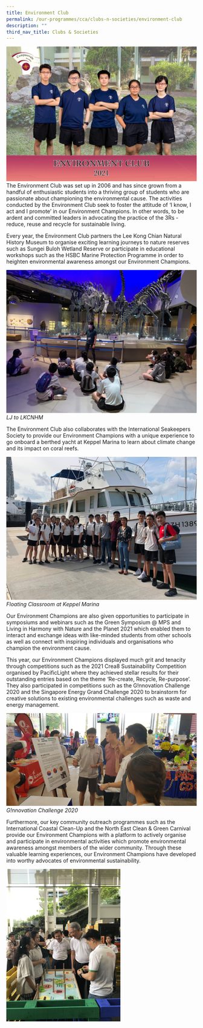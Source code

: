 ```yaml
---
title: Environment Club
permalink: /our-programmes/cca/clubs-n-societies/environment-club
description: ""
third_nav_title: Clubs & Societies
---
```

![](/images/001_CVSS%20Environment%20Club%202021.jpg)
The Environment Club was set up in 2006 and has since grown from a handful of enthusiastic students into a thriving group of students who are passionate about championing the environmental cause. The activities conducted by the Environment Club seek to foster the attitude of ‘I know, I act and I promote’ in our Environment Champions. In other words, to be ardent and committed leaders in advocating the practice of the 3Rs - reduce, reuse and recycle for sustainable living.

Every year, the Environment Club partners the Lee Kong Chian Natural History Museum to organise exciting learning journeys to nature reserves such as Sungei Buloh Wetland Reserve or participate in educational workshops such as the HSBC Marine Protection Programme in order to heighten environmental awareness amongst our Environment Champions.

![](/images/LJ%20to%20LKCNHM.jpg)
*LJ to LKCNHM*

The Environment Club also collaborates with the International Seakeepers Society to provide our Environment Champions with a unique experience to go onboard a berthed yacht at Keppel Marina to learn about climate change and its impact on coral reefs.

![](/images/Floating%20Classroom%20%20Keppel%20Marina.jpg)
*Floating Classroom at Keppel Marina*

Our Environment Champions are also given opportunities to participate in symposiums and webinars such as the Green Symposium @ MPS and Living in Harmony with Nature and the Planet 2021 which enabled them to interact and exchange ideas with like-minded students from other schools as well as connect with inspiring individuals and organisations who champion the environment cause.   

This year, our Environment Champions displayed much grit and tenacity through competitions such as the 2021 Crea8 Sustainability Competition organised by PacificLight where they achieved stellar results for their outstanding entries based on the theme ‘Re-create, Recycle, Re-purpose’. They also participated in competitions such as the G!nnovation Challenge 2020 and the Singapore Energy Grand Challenge 2020 to brainstorm for creative solutions to existing environmental challenges such as waste and energy management.

![](/images/Gnnovation%20Challenge.jpg)
*G!nnovation Challenge 2020*

Furthermore, our key community outreach programmes such as the International Coastal Clean-Up and the North East Clean & Green Carnival provide our Environment Champions with a platform to actively organise and participate in environmental activities which promote environmental awareness amongst members of the wider community. Through these valuable learning experiences, our Environment Champions have developed into worthy advocates of environmental sustainability.

<img src="/images/North%20East%20Clean%20%20Green%20Carnival.jpg" 
     style="width:60%">